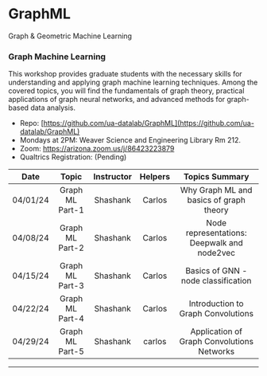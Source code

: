 # GraphML
Graph &amp; Geometric Machine Learning

### Graph Machine Learning 
 
This workshop provides graduate students with the necessary skills for understanding and applying graph machine learning techniques. Among the covered topics, you will find the fundamentals of graph theory, practical applications of graph neural networks, and advanced methods for graph-based data analysis.

* Repo: [https://github.com/ua-datalab/GraphML](https://github.com/ua-datalab/GraphML)
* Mondays at 2PM: Weaver Science and Engineering Library Rm 212.
* Zoom: https://arizona.zoom.us/j/86423223879
* Qualtrics Registration: (Pending)

| Date |  Topic | Instructor | Helpers | Topics Summary
| :--: | :--:| :--: | :--: |:--: |
|   04/01/24  |Graph ML Part-1| Shashank |  Carlos  | Why Graph ML and basics of graph theory
|   04/08/24  |Graph ML Part-2| Shashank |  Carlos  | Node representations: Deepwalk and node2vec
|   04/15/24  |Graph ML Part-3| Shashank |  Carlos  | Basics of GNN - node classification
|   04/22/24  |Graph ML Part-4| Shashank |  Carlos  | Introduction to Graph Convolutions
|   04/29/24  |Graph ML Part-5| Shashank |  carlos  | Application of Graph Convolutions Networks
    
***    
